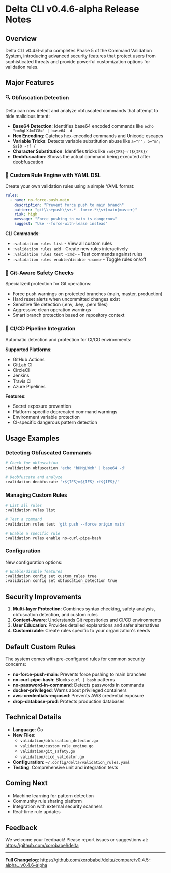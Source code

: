 # Delta CLI v0.4.6-alpha Release Notes

## Overview

Delta CLI v0.4.6-alpha completes Phase 5 of the Command Validation System, introducing advanced security features that protect users from sophisticated threats and provide powerful customization options for validation rules.

## Major Features

### 🔍 Obfuscation Detection

Delta can now detect and analyze obfuscated commands that attempt to hide malicious intent:

- **Base64 Detection**: Identifies base64 encoded commands like `echo "cm0gLXJmIC8=" | base64 -d`
- **Hex Encoding**: Catches hex-encoded commands and Unicode escapes
- **Variable Tricks**: Detects variable substitution abuse like `a="r"; b="m"; $a$b -rf /`
- **Character Substitution**: Identifies tricks like `rm${IFS}-rf${IFS}/`
- **Deobfuscation**: Shows the actual command being executed after deobfuscation

### 📝 Custom Rule Engine with YAML DSL

Create your own validation rules using a simple YAML format:

```yaml
rules:
  - name: no-force-push-main
    description: "Prevent force push to main branch"
    pattern: "git\\s+push\\s+.*--force.*\\s+(main|master)"
    risk: high
    message: "Force pushing to main is dangerous"
    suggest: "Use --force-with-lease instead"
```

**CLI Commands**:
- `:validation rules list` - View all custom rules
- `:validation rules add` - Create new rules interactively
- `:validation rules test <cmd>` - Test commands against rules
- `:validation rules enable/disable <name>` - Toggle rules on/off

### 🔐 Git-Aware Safety Checks

Specialized protection for Git operations:

- Force push warnings on protected branches (main, master, production)
- Hard reset alerts when uncommitted changes exist
- Sensitive file detection (.env, .key, .pem files)
- Aggressive clean operation warnings
- Smart branch protection based on repository context

### 🚀 CI/CD Pipeline Integration

Automatic detection and protection for CI/CD environments:

**Supported Platforms**:
- GitHub Actions
- GitLab CI
- CircleCI
- Jenkins
- Travis CI
- Azure Pipelines

**Features**:
- Secret exposure prevention
- Platform-specific deprecated command warnings
- Environment variable protection
- CI-specific dangerous pattern detection

## Usage Examples

### Detecting Obfuscated Commands

```bash
# Check for obfuscation
:validation obfuscation 'echo "bHMgLWxh" | base64 -d'

# Deobfuscate and analyze
:validation deobfuscate 'r${IFS}m${IFS}-rf${IFS}/'
```

### Managing Custom Rules

```bash
# List all rules
:validation rules list

# Test a command
:validation rules test 'git push --force origin main'

# Enable a specific rule
:validation rules enable no-curl-pipe-bash
```

### Configuration

New configuration options:

```bash
# Enable/disable features
:validation config set custom_rules true
:validation config set obfuscation_detection true
```

## Security Improvements

1. **Multi-layer Protection**: Combines syntax checking, safety analysis, obfuscation detection, and custom rules
2. **Context-Aware**: Understands Git repositories and CI/CD environments
3. **User Education**: Provides detailed explanations and safer alternatives
4. **Customizable**: Create rules specific to your organization's needs

## Default Custom Rules

The system comes with pre-configured rules for common security concerns:

- **no-force-push-main**: Prevents force pushing to main branches
- **no-curl-pipe-bash**: Blocks `curl | bash` patterns
- **no-password-in-command**: Detects passwords in commands
- **docker-privileged**: Warns about privileged containers
- **aws-credentials-exposed**: Prevents AWS credential exposure
- **drop-database-prod**: Protects production databases

## Technical Details

- **Language**: Go
- **New Files**: 
  - `validation/obfuscation_detector.go`
  - `validation/custom_rule_engine.go`
  - `validation/git_safety.go`
  - `validation/cicd_validator.go`
- **Configuration**: `~/.config/delta/validation_rules.yaml`
- **Testing**: Comprehensive unit and integration tests

## Coming Next

- Machine learning for pattern detection
- Community rule sharing platform
- Integration with external security scanners
- Real-time rule updates

## Feedback

We welcome your feedback! Please report issues or suggestions at:
https://github.com/xorobabel/delta

---

**Full Changelog**: https://github.com/xorobabel/delta/compare/v0.4.5-alpha...v0.4.6-alpha